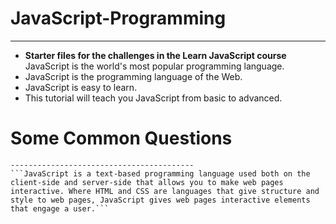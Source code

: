 # JavaScript-Programming
-----------------------------------------
- **Starter files for the challenges in the Learn JavaScript course** JavaScript is the world's most popular programming language.
- JavaScript is the programming language of the Web.
- JavaScript is easy to learn.
- This tutorial will teach you JavaScript from basic to advanced.
# **Some Common Questions** #

~~~What is JavaScript?~~~
-----------------------------------------
```JavaScript is a text-based programming language used both on the client-side and server-side that allows you to make web pages interactive. Where HTML and CSS are languages that give structure and style to web pages, JavaScript gives web pages interactive elements that engage a user.```


